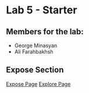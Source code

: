 # Lab 5 - Starter

## Members for the lab: <br>
- George Minasyan 
- Ali Farahbakhsh 

## Expose Section
[Expose Page](https://invertedvoice.github.io/Lab5_Starter/expose.html)
[Explore Page](https://invertedvoice.github.io/Lab5_Starter/explore.html)
